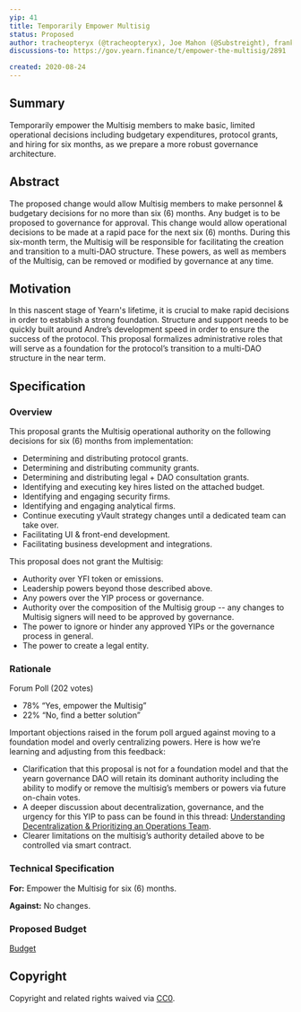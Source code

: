 ```yaml
---
yip: 41
title: Temporarily Empower Multisig
status: Proposed
author: tracheopteryx (@tracheopteryx), Joe Mahon (@Substreight), franklin501 (@franklin501), Michael Anderson, Vance Spencer
discussions-to: https://gov.yearn.finance/t/empower-the-multisig/2891

created: 2020-08-24
---
```


## Summary
Temporarily empower the Multisig members to make basic, limited operational decisions including budgetary expenditures, protocol grants, and hiring for six months, as we prepare a more robust governance architecture.

## Abstract
The proposed change would allow Multisig members to make personnel & budgetary decisions for no more than six (6) months. Any budget is to be proposed to governance for approval. This change would allow operational decisions to be made at a rapid pace for the next six (6) months. During this six-month term, the Multisig will be responsible for facilitating the creation and transition to a multi-DAO structure. These powers, as well as members of the Multisig, can be removed or modified by governance at any time.

## Motivation
In this nascent stage of Yearn's lifetime, it is crucial to make rapid decisions in order to establish a strong foundation. Structure and support needs to be quickly built around Andre’s development speed in order to ensure the success of the protocol. This proposal formalizes administrative roles that will serve as a foundation for the protocol’s transition to a multi-DAO structure in the near term. 

## Specification

### Overview
This proposal grants the Multisig operational authority on the following decisions for six (6) months from implementation: 
- Determining and distributing protocol grants.
- Determining and distributing community grants.
- Determining and distributing legal + DAO consultation grants. 
- Identifying and executing key hires listed on the attached budget.
- Identifying and engaging security firms. 
- Identifying and engaging analytical firms. 
- Continue executing yVault strategy changes until a dedicated team can take over.
- Facilitating UI & front-end development.
- Facilitating business development and integrations. 

This proposal does not grant the Multisig: 
- Authority over YFI token or emissions.
- Leadership powers beyond those described above.
- Any powers over the YIP process or governance.
- Authority over the composition of the Multisig group -- any changes to Multisig signers will need to be approved by governance.
- The power to ignore or hinder any approved YIPs or the governance process in general.
- The power to create a legal entity.

### Rationale
Forum Poll (202 votes)
- 78% “Yes, empower the Multisig”
- 22% “No, find a better solution”

Important objections raised in the forum poll argued against moving to a foundation model and overly centralizing powers. Here is how we’re learning and adjusting from this feedback:
- Clarification that this proposal is not for a foundation model and that the yearn governance DAO will retain its dominant authority including the ability to modify or     remove the multisig’s members or powers via future on-chain votes.
- A deeper discussion about decentralization, governance, and the urgency for this YIP to pass can be found in this thread: [Understanding Decentralization & Prioritizing an Operations Team](https://gov.yearn.finance/t/understanding-decentralization-prioritizing-an-operations-team/3396).
- Clearer limitations on the multisig’s authority detailed above to be controlled via smart contract.

### Technical Specification

**For:** Empower the Multisig for six (6) months.

**Against:** No changes.

### Proposed Budget
[Budget](../assets/yip-41/budget.png)

## Copyright
Copyright and related rights waived via [CC0](https://creativecommons.org/publicdomain/zero/1.0/).

